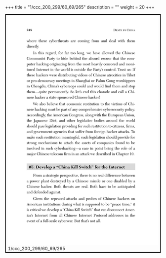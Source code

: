 +++
title = "1/ccc_200_299/60_69/265"
description = ""
weight = 20
+++

<table style="border:2px solid black;max-width:800px;max-height:800px;" 
><tr><td><img class="center-fit-jpg"
src="/jpg_/out_jpg_dbc_265.jpg"  >1/ccc_200_299/60_69/265</img></td></tr></table>